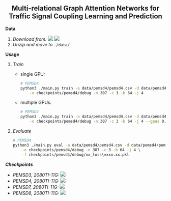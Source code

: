 <h2 align="center">Multi-relational Graph Attention Networks for Traffic Signal Coupling Learning and Prediction</h2>

**Data**

1. _Download from:_ [<img src="https://img.shields.io/badge/Google_Drive-4285F4?style=flat-square&logo=Google+Drive&logoColor=white"/>](https://drive.google.com/file/d/1oXSKwV71olfoeyt4dgoVXSdIN_S17hsL/view?usp=sharing) [<img src="https://img.shields.io/badge/Onedrive-0078D4?&style=flat-square&logo=Microsoft+OneDrive&logoColor=white"/>](https://1drv.ms/u/s!AufZP2YDvxUDlg5G8bGu7Ay7vzhX?e=X0asLx)
2. _Unzip and move to_ `./data/`

**Usage**

1.  _Train_

    -   single GPU:

        ```bash
        # PEMSD4
        python3 ./main.py train -a data/pemsd4/pemsd4.csv -d data/pemsd4/pemsd4.npz \
            -o checkpoints/pemsd4/debug -n 307 -c 3 -b 64 -j 4
        ```

    -   multiple GPUs:

        ```bash
        # PEMSD4
        python3 ./main.py train -a data/pemsd4/pemsd4.csv -d data/pemsd4/pemsd4.npz \
            -o checkpoints/pemsd4/debug -n 307 -c 3 -b 64 -j 4 --gpus 0,1,2,3
        ```

2.  _Evaluate_

    ```bash
    # PEMSD4
    python3 ./main.py eval -a data/pemsd4/pemsd4.csv -d data/pemsd4/pemsd4.npz \
        -o checkpoints/pemsd4/debug -n 307 -c 3 -b 64 -j 4 \
        -f checkpoints/pemsd4/debug/xx_loss\=xxx.xx.pkl
    ```

**_Checkpoints_**

-   _PEMSD3, 2080TI-11G:_ [<img src="https://img.shields.io/badge/PEMSD3-MAE=15.60_MAPE=16.36_RMSE=26.36-4EAA25?style=flat-square"/>](https://drive.google.com/file/d/16bUCaI4p23vTGdMOXRRT45TNqci7VLCi/view?usp=sharing)
-   _PEMSD4, 2080TI-11G:_ [<img src="https://img.shields.io/badge/PEMSD4-MAE=19.58_MAPE=13.52_RMSE=31.72-4EAA25?style=flat-square"/>](https://drive.google.com/file/d/1CzS1-OCZXP6g8jM_CAMZGWlHRDyRxDBH/view?usp=sharing)
-   _PEMSD7, 2080TI-11G:_ [<img src="https://img.shields.io/badge/PEMSD7-MAE=20.44_MAPE=8.85_RMSE=34.11-4EAA25?style=flat-square">](https://drive.google.com/file/d/1a9VdvFOaMGU9-JyeRlDUDlzjHdrsEKSr/view?usp=sharing)
-   _PEMSD8, 2080TI-11G:_ [<img src="https://img.shields.io/badge/PEMSD8-MAE=14.58_MAPE=10.10_RMSE=23.94-4EAA25?style=flat-square"/>](https://drive.google.com/file/d/18_mJtL0G6KQZF8QxSLQu9THFg-h_46q-/view?usp=sharing)

